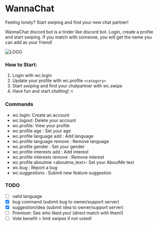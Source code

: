 # WannaChat
Feeling lonely? Start swiping and find your new chat partner!

WannaChat discord bot is a tinder like discord bot. Login, create a profile and start swiping. If you match with someone, you will get the name you can add as your friend! 

<img src="ttps://github.com/JannesT3011/WannaChat/blob/main/logo.png" alt="LOGO"> 

### How to Start:

1. Login with wc.login
2. Update your profile with wc.profile `<category>`
3. Start swiping and find your chatpartner with wc.swipe
4. Have fun and start chatting! 🔥

### Commands
- wc.login: Create an account
- wc.logout: Delete your account
- wc.profile: View your profile
- wc.profile age : Set your age
- wc.profile language add <language>: Add language
- wc.profile language remove <language>: Remove language
- wc.profile gender : Set your gender
- wc.profile interests add <interest>: Add interest
- wc.profile interests remove <interest>: Remove interest
- wc.profile aboutme <aboutme_text>: Set your AboutMe text
- wc.bug : Report a bug
- wc.suggestions : Submit new feature suggestion


### TODO
- [ ] valid language
- [X] bug command (submit bug to owner/support server)
- [X] suggestion/idea (submit idea to owner/support server)
- [ ] Premium: See who liked you! (direct match with them!)
- [ ] Vote benefit > limit swipes if not voted!